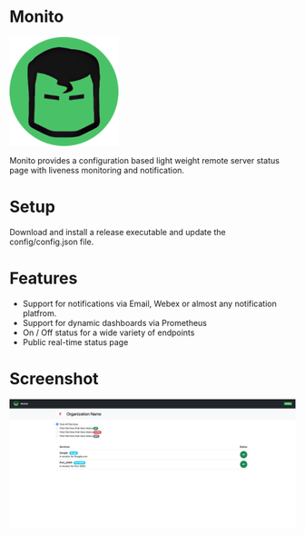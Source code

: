# Monito
![Monito](https://github.com/tejzpr/monito/blob/main/public/static/favicon/android-chrome-192x192.png?raw=true)

Monito provides a configuration based light weight remote server status page with liveness monitoring and notification. 

# Setup
Download and install a release executable and update the config/config.json file.

# Features
* Support for notifications via Email, Webex or almost any notification platfrom.
* Support for dynamic dashboards via Prometheus
* On / Off status for a wide variety of endpoints
* Public real-time status page

# Screenshot
![Screenshot](https://github.com/tejzpr/monito/blob/main/screenshots/sshot-1.png?raw=true)
